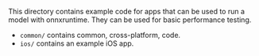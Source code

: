 This directory contains example code for apps that can be used to run a model with onnxruntime. They can be used for basic performance testing.

- `common/` contains common, cross-platform, code.
- `ios/` contains an example iOS app.

